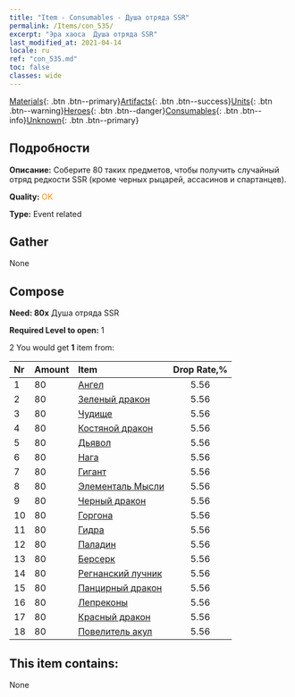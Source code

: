 ```yaml
---
title: "Item - Consumables - Душа отряда SSR"
permalink: /Items/con_535/
excerpt: "Эра хаоса  Душа отряда SSR"
last_modified_at: 2021-04-14
locale: ru
ref: "con_535.md"
toc: false
classes: wide
---
```

 [Materials](/ru/Items/){: .btn .btn--primary}[Artifacts](/ru/Items/Artifacts/){: .btn .btn--success}[Units](/ru/Items/Units/){: .btn .btn--warning}[Heroes](/ru/Items/Heroes/){: .btn .btn--danger}[Consumables](/ru/Items/Consumables/){: .btn .btn--info}[Unknown](/ru/Items/Unknown/){: .btn .btn--primary}

## Подробности
 **Описание:** Соберите 80 таких предметов, чтобы получить случайный отряд редкости SSR (кроме черных рыцарей, ассасинов и спартанцев).

 **Quality:** <span style="color: #FF8C00">OK</span>

 **Type:** Event related

## Gather

  None

## Compose

 **Need: 80x** Душа отряда SSR

 **Required Level to open:** 1

 2 You would get **1** item  from:

  | Nr | Amount |     Item    | Drop Rate,% |
  |:---|:-------|:------------|:---------:|
  | 1 | 80 | [Ангел](/ru/Items/unt_196/) | 5.56 | 
  | 2 | 80 | [Зеленый дракон](/ru/Items/unt_205/) | 5.56 | 
  | 3 | 80 | [Чудище](/ru/Items/unt_223/) | 5.56 | 
  | 4 | 80 | [Костяной дракон](/ru/Items/unt_214/) | 5.56 | 
  | 5 | 80 | [Дьявол](/ru/Items/unt_232/) | 5.56 | 
  | 6 | 80 | [Нага](/ru/Items/unt_240/) | 5.56 | 
  | 7 | 80 | [Гигант](/ru/Items/unt_241/) | 5.56 | 
  | 8 | 80 | [Элементаль Мысли](/ru/Items/unt_267/) | 5.56 | 
  | 9 | 80 | [Черный дракон](/ru/Items/unt_250/) | 5.56 | 
  | 10 | 80 | [Горгона](/ru/Items/unt_257/) | 5.56 | 
  | 11 | 80 | [Гидра](/ru/Items/unt_259/) | 5.56 | 
  | 12 | 80 | [Паладин](/ru/Items/unt_197/) | 5.56 | 
  | 13 | 80 | [Берсерк](/ru/Items/unt_224/) | 5.56 | 
  | 14 | 80 | [Регнанский лучник](/ru/Items/unt_274/) | 5.56 | 
  | 15 | 80 | [Панцирный дракон](/ru/Items/unt_278/) | 5.56 | 
  | 16 | 80 | [Лепреконы](/ru/Items/unt_270/) | 5.56 | 
  | 17 | 80 | [Красный дракон](/ru/Items/unt_251/) | 5.56 | 
  | 18 | 80 | [Повелитель акул](/ru/Items/unt_281/) | 5.56 | 


## This item contains:

  None

